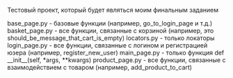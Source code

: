 Тестовый проект, 
который будет являться моим финальным заданием

base_page.py - базовые функции (например, go_to_login_page и т.д.)
basket_page.py - все функции, связанные с корзиной (например, это should_be_message_that_cart_is_empty)
locators.py - только локаторы
login_page.py - все функции, связанные с логином и регистрацией юзера (например, register_new_user)
main_page.py - только функция def \_\_init\_\_(self, \*args, \*\*kwargs)
product_page.py - все функции, связанные с взаимодействием с товаром (например, add_product_to_cart)